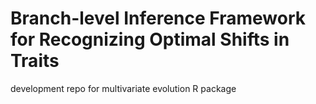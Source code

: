 # Branch-level Inference Framework for Recognizing Optimal Shifts in Traits

development repo for multivariate evolution R package